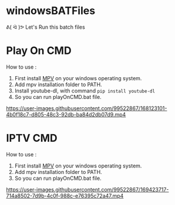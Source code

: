 # windowsBATFiles
ᕕ( ᐛ )ᕗ Let's Run this batch files

# Play On CMD
<p>How to use :</p>

1. First install [MPV](https://mpv.io/installation/) on your windows operating system.
2. Add mpv installation folder to PATH.
3. Install youtube-dl, with command `pip install youtube-dl`
4. So you can run playOnCMD.bat file.

https://user-images.githubusercontent.com/99522867/168123101-4b0f18c7-d805-48c3-92db-ba84d2db07d9.mp4

# IPTV CMD
<p>How to use :</p>

1. First install [MPV](https://mpv.io/installation/) on your windows operating system.
2. Add mpv installation folder to PATH.
3. So you can run playOnCMD.bat file.

https://user-images.githubusercontent.com/99522867/169423717-714a8502-7d9b-4c0f-988c-e76395c72a47.mp4


